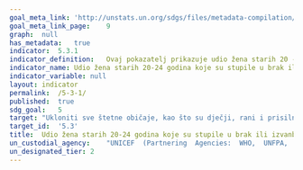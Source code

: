 ```yaml
---	
goal_meta_link:	'http://unstats.un.org/sdgs/files/metadata-compilation/Metadata-Goal-5.pdf'
goal_meta_link_page:	9
graph:	null
has_metadata:	true
indicator:	5.3.1
indicator_definition:	Ovaj pokazatelj prikazuje udio žena starih 20 -24 godina koje su se prvi puta udale ili ušle u izvanbračnu zajednicu prije 18. godine. Računa se dijeljenjem broja žena starih 20-24 godina koje su se prvi puta udale ili ušle u izvanbračnu zajednicu prije 18. godine s ukupnim brojem žena starih 20-24 godina u stanovništvu
indicator_name:	Udio žena starih 20-24 godina koje su stupile u brak ili izvanbračnu zajednicu prije 15. godine i prije 18. godine
indicator_variable:	null
layout:	indicator
permalink:	/5-3-1/
published:	true  
sdg_goal:	5
target:	"Ukloniti sve štetne običaje, kao što su dječji, rani i prisilni brak te sakaćenje ženskih genitalija."
target_id:	'5.3'
title:	Udio žena starih 20-24 godina koje su stupile u brak ili izvanbračnu zajednicu prije 15. godine i prije 18. godine
un_custodial_agency:	"UNICEF  (Partnering  Agencies:  WHO,  UNFPA,  UN  Women,  UN  DESA-Population  Division)"
un_designated_tier:	2
---	
```

